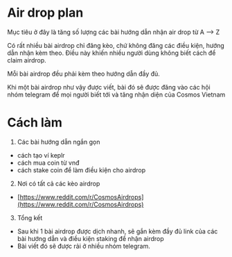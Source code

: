 # Air drop plan
Mục tiêu ở đây là tăng số lượng các bài hướng dẫn nhận air drop từ A --> Z 

Có rất nhiều bài airdrop chỉ đăng kèo, chứ không đăng các điều kiện, hướng dẫn nhận kèm theo. Điều này khiến nhiều người dùng không biết cách để claim airdrop.

Mỗi bài airdrop đều phải kèm theo hướng dẫn đầy đủ.

Khi một bài airdrop như vậy được viết, bài đó sẽ được đăng vào các hội nhóm telegram để mọi người biết tới và tăng nhận diện của Cosmos Vietnam

# Cách làm
1. Các bài hướng dẫn ngắn gọn
* cách tạo ví keplr
* cách mua coin từ vnđ
* cách stake coin để làm điều kiện cho airdrop

2. Nơi có tất cả các kèo airdrop
* [https://www.reddit.com/r/CosmosAirdrops](https://www.reddit.com/r/CosmosAirdrops)

3. Tổng kết
* Sau khi 1 bài airdrop được dịch nhanh, sẽ gắn kèm đầy đủ link của các bài hướng dẫn và điều kiện staking để nhận airdrop
* Bài viết đó sẽ được rải ở nhiều nhóm telegram.
